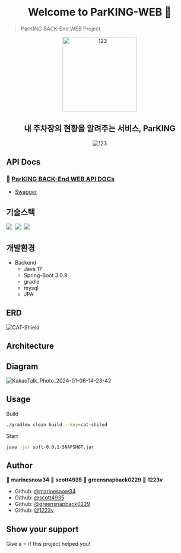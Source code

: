 <h1 align="center">Welcome to ParKING-WEB 👋</h1>

> ParKING BACK-End WEB Project

<div align=center>
  <img width="200" alt="123" src="https://img1.daumcdn.net/thumb/R1280x0/?scode=mtistory2&fname=https%3A%2F%2Fblog.kakaocdn.net%2Fdn%2FsTaJl%2FbtsrrSgwmfB%2FSXe0UCIJ8qg6lEIDKqdGL0%2Fimg.png">
</div>
<h2 align=center>내 주차장의 현황을 알려주는 서비스, ParKING</h2>
<div align=center>
  <img alt="123" src="https://img1.daumcdn.net/thumb/R1280x0/?scode=mtistory2&fname=https%3A%2F%2Fblog.kakaocdn.net%2Fdn%2FbEvnDt%2FbtsBCZE8g9F%2FxuV4nezJEi5cYpOnTlK4n0%2Fimg.png">
</div>



## API Docs

### 💎 [ParKING BACK-End WEB API DOCs](https://parking.marinesnow34.com/swagger-ui/index.html#/)
- [Swagger](https://parking.marinesnow34.com/swagger-ui/index.html#/)


## 기술스택

<p>
  <img src="https://img.shields.io/badge/-Java-red"/>&nbsp
  <img src="https://img.shields.io/badge/-MySQL-orange"/>&nbsp
  <img src="https://img.shields.io/badge/-Spring_Boot-green"/>&nbsp
</p>

## 개발환경

- Backend
  - Java 17
  - Spring-Boot 3.0.9
  - gradle
  - mysql
  - JPA
## ERD

![CAT-Shield](https://github.com/B4CK-BONE/ParkingBackend/assets/50243183/23b8db04-07fe-431d-8ed8-4a4a10de7207)

## Architecture

## Diagram
![KakaoTalk_Photo_2024-01-06-14-23-42](https://github.com/B4CK-BONE/ParkingBackend/assets/50243183/ea40cc57-caff-4cb6-88e8-d8301e3fc4be)

## Usage

Build
```sh
./gradlew clean build --key=cat-shiled
```

Start
```sh
java -jar soft-0.0.1-SNAPSHOT.jar
```


## Author

👤 **marinesnow34**
👤 **scott4935**
👤 **greensnapback0229**
👤 **1223v**

* Github: [@marinesnow34](https://github.com/marinesnow34)
* Github: [@scott4935](https://github.com/scott4935)
* Github: [@greensnapback0229](https://github.com/greensnapback0229)
* Github: [@1223v](https://github.com/1223v)

## Show your support

Give a ⭐️ if this project helped you!

	

